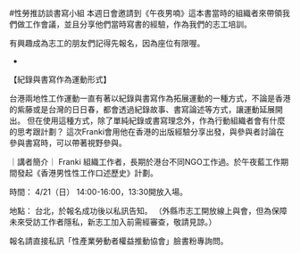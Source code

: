 ---
---
#性勞推訪談書寫小組 本週日會邀請到《午夜男喃》這本書當時的組織者來帶領我們做工作會議，並且分享他們當時寫書的經驗，作為我們的志工培訓。

有興趣成為志工的朋友們記得先報名，因為座位有限喔。

-
【紀錄與書寫作為運動形式】

台港兩地性工作運動一直有著以紀錄與書寫作為拓展運動的一種方式，不論是香港的紫藤或是台灣的日日春，都會透過紀錄故事、書寫論述等方式，讓運動延展開出。
但在使用這種方式，除了單純紀錄或書寫理念外，作為行動組織者會有什麼的思考跟計劃？
這次Franki會用他在香港的出版經驗分享出發，與參與者討論在參與書寫時，可以帶著視野參與。

｜講者簡介｜
Franki
組織工作者，長期於港台不同NGO工作過。於午夜藍工作期間發起《香港男性性工作口述歷史》計劃。

時間：
4/21（日） 14:00-16:00，13:30開放入場。

地點：
台北，於報名成功後以私訊告知。
（外縣市志工開放線上與會，但為保障未來受訪工作者隱私，新志工加入前需經審查，敬請見諒。）

報名請直接私訊「性產業勞動者權益推動協會」臉書粉專詢問。